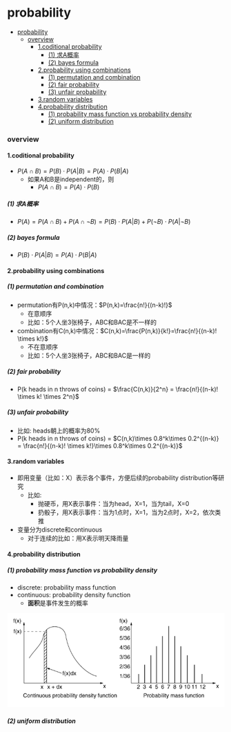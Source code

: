 # probability


<!-- @import "[TOC]" {cmd="toc" depthFrom=1 depthTo=6 orderedList=false} -->

<!-- code_chunk_output -->

- [probability](#probability)
    - [overview](#overview)
      - [1.coditional probability](#1coditional-probability)
        - [(1) 求A概率](#1-求a概率)
        - [(2) bayes formula](#2-bayes-formula)
      - [2.probability using combinations](#2probability-using-combinations)
        - [(1) permutation and combination](#1-permutation-and-combination)
        - [(2) fair probability](#2-fair-probability)
        - [(3) unfair probability](#3-unfair-probability)
      - [3.random variables](#3random-variables)
      - [4.probability distribution](#4probability-distribution)
        - [(1) probability mass function vs probability density](#1-probability-mass-function-vs-probability-density)
        - [(2) uniform distribution](#2-uniform-distribution)

<!-- /code_chunk_output -->

### overview

#### 1.coditional probability

* $P(A \cap B)=P(B) \cdot P(A|B) = P(A) \cdot P(B|A)$
    * 如果A和B是independent的，则
        * $P(A \cap B) = P(A)\cdot P(B)$

##### (1) 求A概率
* $P(A) = P(A \cap B) + P(A \cap \neg B)=P(B) \cdot P(A|B) + P(\neg B) \cdot P(A|\neg B)$

##### (2) bayes formula
* $P(B) \cdot P(A|B) = P(A) \cdot P(B|A)$

#### 2.probability using combinations

##### (1) permutation and combination

* permutation有P(n,k)中情况：$P(n,k)=\frac{n!}{(n-k)!}$ 
    * 在意顺序
    * 比如：5个人坐3张椅子，ABC和BAC是不一样的
* combination有C(n,k)中情况：$C(n,k)=\frac{P(n,k)}{k!}=\frac{n!}{(n-k)! \times k!}$ 
    * 不在意顺序
    * 比如：5个人坐3张椅子，ABC和BAC是一样的

##### (2) fair probability

* P(k heads in n throws of coins) = $\frac{C(n,k)}{2^n} = \frac{n!}{(n-k)! \times k! \times 2^n}$

##### (3) unfair probability

* 比如: heads朝上的概率为80%
* P(k heads in n throws of coins) = $C(n,k)\times 0.8^k\times 0.2^{(n-k)} = \frac{n!}{(n-k)! \times k!}\times 0.8^k\times 0.2^{(n-k)}$

#### 3.random variables

* 即用变量（比如：X）表示各个事件，方便后续的probability distribution等研究
    * 比如: 
        * 抛硬币，用X表示事件：当为head，X=1，当为tail，X=0
        * 扔骰子，用X表示事件：当为1点时，X=1，当为2点时，X=2，依次类推
* 变量分为discrete和continuous
    * 对于连续的比如：用X表示明天降雨量

#### 4.probability distribution

##### (1) probability mass function vs probability density
* discrete: probability mass function
* continuous: probability density function
    * **面积**是事件发生的概率

![](./imgs/ov_01.png)

##### (2) uniform distribution